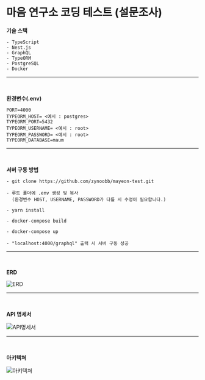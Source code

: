 # **마음 연구소 코딩 테스트 (설문조사)**

**기술 스택**

```
- TypeScript
- Nest.js
- GraphQL
- TypeORM
- PostgreSQL
- Docker
```

<hr><br>

**환경변수(.env)**

```
PORT=4000
TYPEORM_HOST= <예시 : postgres>
TYPEORM_PORT=5432
TYPEORM_USERNAME= <예시 : root>
TYPEORM_PASSWORD= <예시 : root>
TYPEORM_DATABASE=maum
```

<hr><br>

**서버 구동 방법**

```
- git clone https://github.com/zynoobb/mayeon-test.git

- 루트 폴더에 .env 생성 및 복사
  (환경변수 HOST, USERNAME, PASSWORD가 다를 시 수정이 필요합니다.)

- yarn install

- docker-compose build

- docker-compose up

- "localhost:4000/graphql" 출력 시 서버 구동 성공
```

<hr><br>

**ERD**

![ERD](https://img1.daumcdn.net/thumb/R1280x0/?scode=mtistory2&fname=https%3A%2F%2Fblog.kakaocdn.net%2Fdn%2FbtkRNU%2FbtsAy7pfgjC%2F7RKA6hyUKkHTvJyJqMfiK0%2Fimg.png)

<hr><br>

**API 명세서**

![API명세서](https://img1.daumcdn.net/thumb/R1280x0/?scode=mtistory2&fname=https%3A%2F%2Fblog.kakaocdn.net%2Fdn%2FbguGHF%2FbtsAugnZwuY%2FDbkxOxLMqiiVs9gAp0TIx1%2Fimg.png)

<hr><br>

**아키텍쳐**

![아키텍쳐](https://img1.daumcdn.net/thumb/R1280x0/?scode=mtistory2&fname=https%3A%2F%2Fblog.kakaocdn.net%2Fdn%2FMrT73%2FbtsACn56A42%2F2koOsY7CK825QApBN3yDkk%2Fimg.jpg)
